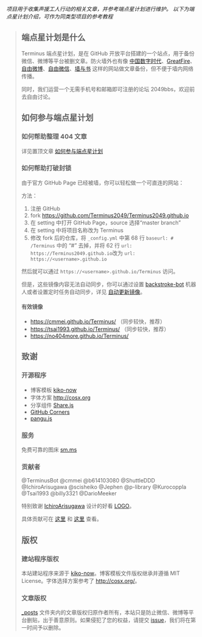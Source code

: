 *项目用于收集声援工人行动的相关文章，并参考端点星计划进行维护。*
*以下为端点星计划介绍，可作为同类型项目的参考教程*

> ## **端点星计划是什么**
>
> Terminus 端点星计划，是在 GitHub 开放平台搭建的一个站点，用于备份微信、微博等平台被删文章。防火墙外也有像 [中国数字时代](https://chinadigitaltimes.net/chinese/)、[GreatFire](https://zh.greatfire.org/)、[自由微博](https://freeweibo.com/)、[自由微信](https://freewechat.com/)、[墙与书](https://wallsandbooks.wordpress.com) 这样的网站做文章备份，但不便于墙内网络传播。
>
> 同时，我们运营一个无需手机号和邮箱即可注册的论坛 2049bbs，欢迎前去自由讨论。
>
> ## **如何参与端点星计划**
>
> ### **如何帮助整理 404 文章**
>
> 详见置顶文章 [如何参与端点星计划](https://github.com/Terminus2049/Terminus2049.github.io/blob/master/_posts/2018-04-01-how-to-participate-in-terminus.md)
>
> ### **如何帮助打破封锁**
>
> 由于官方 GitHub Page 已经被墙，你可以轻松做一个可直连的网站：
>
> 方法：
> 1. 注册 GitHub
> 2. fork <https://github.com/Terminus2049/Terminus2049.github.io>
> 3. 在 setting 中打开 GitHub Page，source 选择“master branch”
> 4. 在 setting 中将项目名称改为 Terminus
> 5. 修改 fork 后的仓库，将 `_config.yml` 中第 68 行 `baseurl: # /Terminus` 中的 “#” 去掉，并将 62 行 `url: https://Terminus2049.github.io`改为 `url: https://<username>.github.io`
>
> 然后就可以通过 `https://<username>.github.io/Terminus` 访问。
>
> 但是，这些镜像内容无法自动同步，你可以通过设置 [backstroke-bot](https://backstroke.co/) 机器人或者设置定时任务自动同步，详见 [自动更新镜像](https://github.com/Terminus2049/Terminus2049.github.io/issues/106)。
>
>  #### **有效镜像**
>
> * <https://cmmei.github.io/Terminus/> （同步较快，推荐）
> * <https://tsai1993.github.io/Terminus/> （同步较快，推荐）
> * <https://no404more.github.io/Terminus/>
>
>  ## **致谢**
>
> ### **开源程序**
>
> - 博客模板 [kiko-now](https://github.com/AWEEKJ/kiko-now)
> - 字体方案 <http://cosx.org>
> - 分享组件 [Share.js](https://github.com/overtrue/share.js)
> - [GitHub Corners](http://tholman.com/github-corners/)
> - [pangu.js](https://github.com/vinta/pangu.js)
>
> ### **服务**
>
> 免费可靠的图床 [sm.ms](https://sm.ms/)
>
> ### **贡献者**
>
> @TerminusBot @cmmei @b614103080 @ShuttleDDD @IchiroArisugawa @scisheiko @Jephen @p-library @Kurocoppla @Tsai1993 @billy3321 @DarioMeeker
>
> 特别致谢 [IchiroArisugawa](https://github.com/IchiroArisugawa) 设计的好看 [LOGO](https://github.com/Terminus2049/Terminus2049.github.io/tree/master/images)。
>
> 具体贡献可在 [这里](https://github.com/Info-cn/Terminus/graphs/contributors) 和 [这里](https://github.com/Terminus2049/Terminus2049.github.io/graphs/contributors) 查看。
>
> ## **版权**
>
> ### **建站程序版权**
>
> 本站建站程序来源于 [kiko-now](https://github.com/AWEEKJ/kiko-now)。博客模板文件版权继承并遵循 MIT License。字体选择方案参考了 <http://cosx.org/>。
>
> ### **文章版权**
>
> [_posts](https://github.com/Terminus2049/Terminus2049.github.io/tree/master/_posts) 文件夹内的文章版权归原作者所有，本站只是防止微信、微博等平台删贴，出于善意原则。如果侵犯了您的权益，请提交 [issue](https://github.com/Terminus2049/Terminus2049.github.io/issues)，我们将在第一时间予以删除。